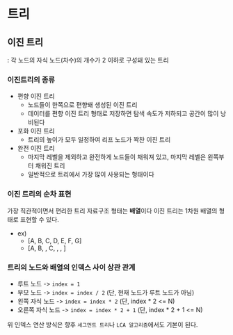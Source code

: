 # 트리
## 이진 트리
: 각 노드의 자식 노드(차수)의 개수가 2 이하로 구성돼 있는 트리

### 이진트리의 종류
- 편향 이진 트리
  - 노드들이 한쪽으로 편향돼 생성된 이진 트리
  - 데이터를 편향 이진 트리 형태로 저장하면 탐색 속도가 저하되고 공간이 많이 낭비된다
- 포화 이진 트리
  - 트리의 높이가 모두 일정하여 리프 노드가 꽉찬 이진 트리
- 완전 이진 트리
  - 마지막 레벨을 제외하고 완전하게 노드들이 채워져 있고, 마지막 레벨은 왼쪽부터 채워진 트리
  - 일반적으로 트리에서 가장 많이 사용되는 형태이다

### 이진 트리의 순차 표현

가장 직관적이면서 편리한 트리 자료구조 형태는 **배열**이다
이진 트리는 1차원 배열의 형태로 표현할 수 있다.
- ex)
  - [A, B, C, D, E, F, G]
  - [A, B,  , C,  ,  ,  ]

### 트리의 노드와 배열의 인덱스 사이 상관 관계
- 루트 노드 -> `index = 1`
- 부모 노드 -> `index = index / 2` (단, 현재 노드가 루트 노드가 아님)
- 왼쪽 자식 노드 -> `index = index * 2` (단, index * 2 <= N)
- 오른쪽 자식 노드 -> `index = index * 2 + 1` (단, index * 2 + 1 <= N)

위 인덱스 연산 방식은 향후 `세그먼트 트리`나 `LCA 알고리즘`에서도 기본이 된다.
